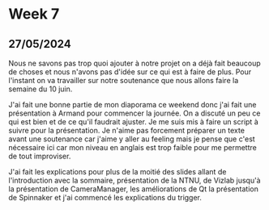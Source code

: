 # Week 7

## 27/05/2024

Nous ne savons pas trop quoi ajouter à notre projet on a déjà fait beaucoup de choses et nous n'avons pas d'idée sur ce qui est à faire de plus. Pour l'instant on va travailler sur notre soutenance que nous allons faire la semaine du 10 juin.

J'ai fait une bonne partie de mon diaporama ce weekend donc j'ai fait une présentation à Armand pour commencer la journée. On a discuté un peu ce qui est bien et de ce qu'il faudrait ajuster. Je me suis mis à faire un script à suivre pour la présentation. Je n'aime pas forcement préparer un texte avant une soutenance car j'aime y aller au feeling mais je pense que c'est nécessaire ici car mon niveau en anglais est trop faible pour me permettre de tout improviser.  

J'ai fait les explications pour plus de la moitié des slides allant de l'introduction avec la sommaire, présentation de la NTNU, de Vizlab jusqu'à la présentation de CameraManager, les améliorations de Qt la présentation de Spinnaker et j'ai commencé les explications du trigger.